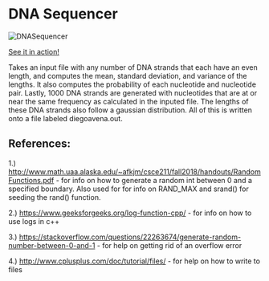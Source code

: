 # DNA Sequencer

![DNASequencer](https://user-images.githubusercontent.com/43594702/119876986-57802d80-bedd-11eb-806c-ff17d5b21715.png)

[See it in action!](https://www.youtube.com/watch?v=_Th6ANyaMyY)

Takes an input file with any number of DNA strands that each have an even length, and computes the mean, standard deviation, and variance of the lengths. It also computes the probability of each nucleotide and nucleotide pair. Lastly, 1000 DNA strands are generated with nucleotides that are at or near the same frequency as calculated in the inputed file. The lengths of these DNA strands also follow a gaussian distribution. All of this is written onto a file labeled diegoavena.out.

## References:

1.) http://www.math.uaa.alaska.edu/~afkjm/csce211/fall2018/handouts/RandomFunctions.pdf - for info on how to generate a random int between 0 and a specified boundary. Also used for for info on RAND_MAX and srand() for seeding the rand() function.

2.) https://www.geeksforgeeks.org/log-function-cpp/ - for info on how to use logs in c++

3.) https://stackoverflow.com/questions/22263674/generate-random-number-between-0-and-1 - for help on getting rid of an overflow error

4.) http://www.cplusplus.com/doc/tutorial/files/ - for help on how to write to files
